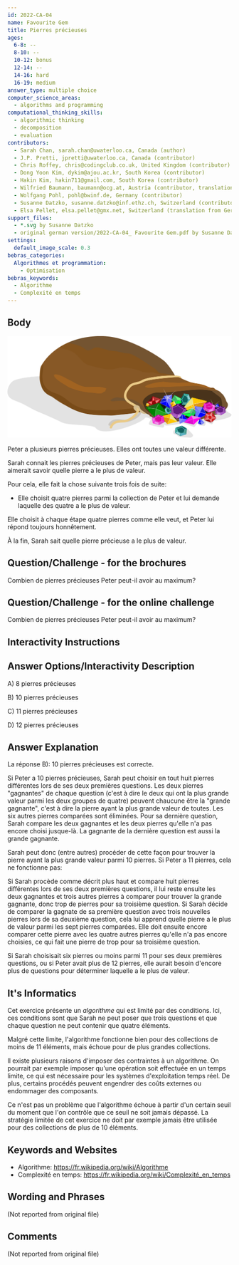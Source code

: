 ```yaml
---
id: 2022-CA-04
name: Favourite Gem
title: Pierres précieuses
ages:
  6-8: --
  8-10: --
  10-12: bonus
  12-14: --
  14-16: hard
  16-19: medium
answer_type: multiple choice
computer_science_areas:
  - algorithms and programming
computational_thinking_skills:
  - algorithmic thinking
  - decomposition
  - evaluation
contributors:
  - Sarah Chan, sarah.chan@uwaterloo.ca, Canada (author)
  - J.P. Pretti, jpretti@uwaterloo.ca, Canada (contributor)
  - Chris Roffey, chris@codingclub.co.uk, United Kingdom (contributor)
  - Dong Yoon Kim, dykim@ajou.ac.kr, South Korea (contributor) 
  - Hakin Kim, hakin711@gmail.com, South Korea (contributor)
  - Wilfried Baumann, baumann@ocg.at, Austria (contributor, translation from English into German)
  - Wolfgang Pohl, pohl@bwinf.de, Germany (contributor)
  - Susanne Datzko, susanne.datzko@inf.ethz.ch, Switzerland (contributor, graphics)
  - Elsa Pellet, elsa.pellet@gmx.net, Switzerland (translation from German into French)
support_files:
  - *.svg by Susanne Datzko
  - original german version/2022-CA-04_ Favourite Gem.pdf by Susanne Datzko
settings:
  default_image_scale: 0.3
bebras_categories:
  Algorithmes et programmation:
    - Optimisation
bebras_keywords:
  - Algorithme
  - Complexité en temps
---
```


[illustration]: graphics/2022-CA-04-illustration.svg "illustration (right)"

## Body

![illustration]

Peter a plusieurs pierres précieuses. Elles ont toutes une valeur différente.

Sarah connait les pierres précieuses de Peter, mais pas leur valeur. Elle aimerait savoir quelle pierre a le plus de valeur.

Pour cela, elle fait la chose suivante trois fois de suite:

- Elle choisit quatre pierres parmi la collection de Peter et lui demande laquelle des quatre a le plus de valeur.

Elle choisit à chaque étape quatre pierres comme elle veut, et Peter lui répond toujours honnêtement.

À la fin, Sarah sait quelle pierre précieuse a le plus de valeur.

## Question/Challenge - for the brochures

Combien de pierres précieuses Peter peut-il avoir au maximum?

## Question/Challenge - for the online challenge

Combien de pierres précieuses Peter peut-il avoir au maximum?

## Interactivity Instructions

<!-- empty -->

## Answer Options/Interactivity Description

A) 8 pierres précieuses

B) 10 pierres précieuses

C) 11 pierres précieuses

D) 12 pierres précieuses

## Answer Explanation

La réponse B): 10 pierres précieuses est correcte.

Si Peter a 10 pierres précieuses, Sarah peut choisir en tout huit pierres différentes lors de ses deux premières questions. Les deux pierres "gagnantes" de chaque question (c'est à dire le deux qui ont la plus grande valeur parmi les deux groupes de quatre) peuvent chaucune être la "grande gagnante", c'est à dire la pierre ayant la plus grande valeur de toutes. Les six autres pierres comparées sont éliminées. Pour sa dernière question, Sarah compare les deux gagnantes et les deux pierres qu'elle n'a pas encore choisi jusque-là. La gagnante de la dernière question est aussi la grande gagnante.

Sarah peut donc (entre autres) procéder de cette façon pour trouver la pierre ayant la plus grande valeur parmi 10 pierres. Si Peter a 11 pierres, cela ne fonctionne pas:

Si Sarah procède comme décrit plus haut et compare huit pierres différentes lors de ses deux premières questions, il lui reste ensuite les deux gagnantes et trois autres pierres à comparer pour trouver la grande gagnante, donc trop de pierres pour sa troisième question. Si Sarah décide de comparer la gagnate de sa première question avec trois nouvelles pierres lors de sa deuxième question, cela lui apprend quelle pierre a le plus de valeur parmi les sept pierres comparées. Elle doit ensuite encore comparer cette pierre avec les quatre autres pierres qu'elle n'a pas encore choisies, ce qui fait une pierre de trop pour sa troisième question.

Si Sarah choisisait six pierres ou moins parmi 11 pour ses deux premières questions, ou si Peter avait plus de 12 pierres, elle aurait besoin d'encore plus de questions pour déterminer laquelle a le plus de valeur.

## It's Informatics

Cet exercice présente un _algorithme_ qui est limité par des conditions. Ici, ces conditions sont que Sarah ne peut poser que trois questions et que chaque question ne peut contenir que quatre éléments.

Malgré cette limite, l'algorithme fonctionne bien pour des collections de moins de 11 éléments, mais échoue pour de plus grandes collections.

Il existe plusieurs raisons d'imposer des contraintes à un algorithme. On pourrait par exemple imposer qu'une opération soit effectuée en un temps limite, ce qui est nécessaire pour les systèmes d'exploitation temps réel. De plus, certains procédés peuvent engendrer des coûts externes ou endommager des composants.

Ce n'est pas un problème que l'algorithme échoue à partir d'un certain seuil du moment que l'on contrôle que ce seuil ne soit jamais dépassé. La stratégie limitée de cet exercice ne doit par exemple jamais être utilisée pour des collections de plus de 10 éléments.

## Keywords and Websites

- Algorithme: https://fr.wikipedia.org/wiki/Algorithme
- Complexité en temps: https://fr.wikipedia.org/wiki/Complexité_en_temps

## Wording and Phrases

(Not reported from original file)

## Comments

(Not reported from original file)
